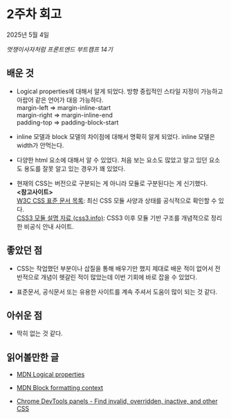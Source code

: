 # 2주차 회고

2025년 5월 4일

_멋쟁이사자처럼 프론트엔드 부트캠프 14기_

## 배운 것

- Logical properties에 대해서 알게 되었다. 방향 중립적인 스타일 지정이 가능하고 아랍어 같은 언어가 대응 가능하다.  
  margin-left => margin-inline-start  
  margin-right => margin-inline-end  
  padding-top => padding-block-start

- inline 모델과 block 모델의 차이점에 대해서 명확히 알게 되었다. inline 모델은 width가 안먹는다.

- 다양한 html 요소에 대해서 알 수 있었다. 처음 보는 요소도 많았고 알고 있던 요소도 용도를 잘못 알고 있는 경우가 꽤 있었다.

- 현재의 CSS는 버전으로 구분되는 게 아니라 모듈로 구분된다는 게 신기했다.  
  **<참고사이트>**  
   [W3C CSS 표준 문서 목록](https://www.w3.org/TR/?filter-tr-name=css): 최신 CSS 모듈 사양과 상태를 공식적으로 확인할 수 있다.  
   [CSS3 모듈 설명 자료 (css3.info)](https://www.css3.info/modules/): CSS3 이후 모듈 기반 구조를 개념적으로 정리한 비공식 안내 사이트.

## 좋았던 점

- CSS는 작업했던 부분이나 삽질을 통해 배우기만 했지 제대로 배운 적이 없어서 전반적으로 개념이 헷갈린 적이 많았는데 이번 기회에 바로 잡을 수 있었다.

- 표준문서, 공식문서 또는 유용한 사이트를 계속 주셔서 도움이 많이 되는 것 같다.

## 아쉬운 점

- 딱히 없는 것 같다.

## 읽어볼만한 글

- [MDN Logical properties](https://developer.mozilla.org/en-US/docs/Web/CSS/CSS_logical_properties_and_values/Basic_concepts_of_logical_properties_and_values)

- [MDN Block formatting context](https://developer.mozilla.org/en-US/docs/Web/CSS/CSS_display/Block_formatting_context)

- [Chrome DevTools panels - Find invalid, overridden, inactive, and other CSS](https://developer.chrome.com/docs/devtools/css/issues#selectors)
